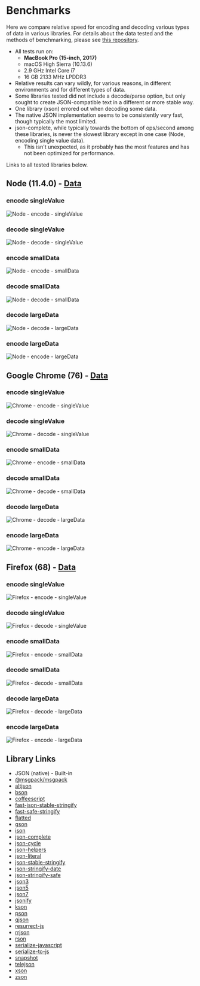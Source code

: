 # Benchmarks

Here we compare relative speed for encoding and decoding various types of data in various libraries. For details about the data tested and the methods of benchmarking, please see [this repository](https://github.com/dwighthouse/json-complete-benchmarking).

* All tests run on:
  - **MacBook Pro (15-inch, 2017)**
  - macOS High Sierra (10.13.6)
  - 2.9 GHz Intel Core i7
  - 16 GB 2133 MHz LPDDR3
* Relative results can vary wildly, for various reasons, in different environments and for different types of data.
* Some libraries tested did not include a decode/parse option, but only sought to create JSON-compatible text in a different or more stable way.
* One library (xson) errored out when decoding some data.
* The native JSON implementation seems to be consistently very fast, though typically the most limited.
* json-complete, while typically towards the bottom of ops/second among these libraries, is never the slowest library except in one case (Node, encoding single value data).
  - This isn't unexpected, as it probably has the most features and has not been optimized for performance.

Links to all tested libraries below.

## Node (11.4.0) - [Data](./data/NodeRun.json)

### encode singleValue
![Node - encode - singleValue](./data/node-encode-singleValue.svg)

### decode singleValue
![Node - decode - singleValue](./data/node-decode-singleValue.svg)

### encode smallData
![Node - encode - smallData](./data/node-encode-smallData.svg)

### decode smallData
![Node - decode - smallData](./data/node-decode-smallData.svg)

### decode largeData
![Node - decode - largeData](./data/node-decode-largeData.svg)

### encode largeData
![Node - encode - largeData](./data/node-encode-largeData.svg)



## Google Chrome (76) - [Data](./data/ChromeRun.json)

### encode singleValue
![Chrome - encode - singleValue](./data/chrome-encode-singleValue.svg)

### decode singleValue
![Chrome - decode - singleValue](./data/chrome-decode-singleValue.svg)

### encode smallData
![Chrome - encode - smallData](./data/chrome-encode-smallData.svg)

### decode smallData
![Chrome - decode - smallData](./data/chrome-decode-smallData.svg)

### decode largeData
![Chrome - decode - largeData](./data/chrome-decode-largeData.svg)

### encode largeData
![Chrome - encode - largeData](./data/chrome-encode-largeData.svg)



## Firefox (68) - [Data](./data/FirefoxRun.json)

### encode singleValue
![Firefox - encode - singleValue](./data/firefox-encode-singleValue.svg)

### decode singleValue
![Firefox - decode - singleValue](./data/firefox-decode-singleValue.svg)

### encode smallData
![Firefox - encode - smallData](./data/firefox-encode-smallData.svg)

### decode smallData
![Firefox - decode - smallData](./data/firefox-decode-smallData.svg)

### decode largeData
![Firefox - decode - largeData](./data/firefox-decode-largeData.svg)

### encode largeData
![Firefox - encode - largeData](./data/firefox-encode-largeData.svg)


## Library Links

* JSON (native) - Built-in
* [@msgpack/msgpack](https://www.npmjs.com/package/@msgpack/msgpack)
* [altjson](https://www.npmjs.com/package/altjson)
* [bson](https://www.npmjs.com/package/bson)
* [coffeescript](https://www.npmjs.com/package/coffeescript)
* [fast-json-stable-stringify](https://www.npmjs.com/package/fast-json-stable-stringify)
* [fast-safe-stringify](https://www.npmjs.com/package/fast-safe-stringify)
* [flatted](https://www.npmjs.com/package/flatted)
* [gson](https://www.npmjs.com/package/gson)
* [ison](https://www.npmjs.com/package/ison)
* [json-complete](https://www.npmjs.com/package/json-complete)
* [json-cycle](https://www.npmjs.com/package/json-cycle)
* [json-helpers](https://www.npmjs.com/package/json-helpers)
* [json-literal](https://www.npmjs.com/package/json-literal)
* [json-stable-stringify](https://www.npmjs.com/package/json-stable-stringify)
* [json-stringify-date](https://www.npmjs.com/package/json-stringify-date)
* [json-stringify-safe](https://www.npmjs.com/package/json-stringify-safe)
* [json3](https://www.npmjs.com/package/json3)
* [json5](https://www.npmjs.com/package/json5)
* [json7](https://www.npmjs.com/package/json7)
* [jsonify](https://www.npmjs.com/package/jsonify)
* [kson](https://www.npmjs.com/package/kson)
* [pson](https://www.npmjs.com/package/pson)
* [qjson](https://www.npmjs.com/package/qjson)
* [resurrect-js](https://www.npmjs.com/package/resurrect-js)
* [rrjson](https://www.npmjs.com/package/rrjson)
* [rson](https://www.npmjs.com/package/rson)
* [serialize-javascript](https://www.npmjs.com/package/serialize-javascript)
* [serialize-to-js](https://www.npmjs.com/package/serialize-to-js)
* [snapshot](https://www.npmjs.com/package/snapshot)
* [telejson](https://www.npmjs.com/package/telejson)
* [xson](https://www.npmjs.com/package/xson)
* [zson](https://www.npmjs.com/package/zson)
